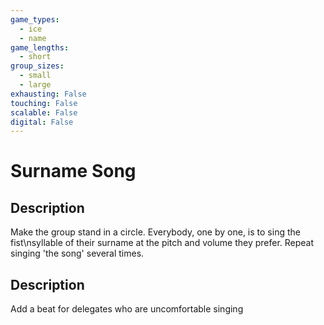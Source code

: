```yaml
---
game_types:
  - ice
  - name
game_lengths:
  - short
group_sizes:
  - small
  - large
exhausting: False
touching: False
scalable: False
digital: False
---
```

# Surname Song

## Description
Make the group stand in a circle. Everybody, one by one, is to sing the fist\nsyllable of their surname at the pitch and volume they prefer. Repeat singing 'the song' several times.

## Description
Add a  beat for delegates who are uncomfortable singing

